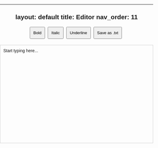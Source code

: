 ---
layout: default
title: Editor
nav_order: 11
--



<!DOCTYPE html>
<html lang="en">
<head>
  <meta charset="UTF-8">
  <meta name="viewport" content="width=device-width, initial-scale=1.0">
  <meta name="description" content="Basic Word Processor PWA">
  <meta name="theme-color" content="#000000">
  <link rel="manifest" href="manifest.json">
  <title>Simple Word Processor</title>
  <style>
    body {
      font-family: Arial, sans-serif;
      margin: 0;
      padding: 0;
      text-align: center;
    }
    #toolbar {
      margin: 20px;
    }
    #editor {
      border: 1px solid #ccc;
      padding: 10px;
      min-height: 300px;
      max-width: 800px;
      margin: 20px auto;
      text-align: left;
    }
    button {
      margin-right: 5px;
      padding: 10px;
    }
  </style>
</head>
<body>
  <div id="toolbar">
    <button onclick="document.execCommand('bold', false, '');">Bold</button>
    <button onclick="document.execCommand('italic', false, '');">Italic</button>
    <button onclick="document.execCommand('underline', false, '');">Underline</button>
    <button onclick="downloadTextFile()">Save as .txt</button>
  </div>

  <div id="editor" contenteditable="true">
    Start typing here...
  </div>

  <script>
    // Service Worker Registration
    if ('serviceWorker' in navigator) {
      window.addEventListener('load', () => {
        navigator.serviceWorker.register('service-worker.js').then(registration => {
          console.log('Service Worker registered with scope:', registration.scope);
        }).catch(error => {
          console.log('Service Worker registration failed:', error);
        });
      });
    }

    // Function to download the content as a text file
    function downloadTextFile() {
      const text = document.getElementById('editor').innerText;
      const blob = new Blob([text], { type: 'text/plain' });
      const anchor = document.createElement('a');
      anchor.download = 'document.txt';
      anchor.href = window.URL.createObjectURL(blob);
      anchor.click();
    }
  </script>

  <!-- Service Worker Script -->
  <script id="service-worker-script" type="text/javascript">
    const CACHE_NAME = 'word-processor-cache';
    const urlsToCache = [
      '/',
      '/index.html',
      '/style.css',
      '/app.js'
    ];

    self.addEventListener('install', event => {
      event.waitUntil(
        caches.open(CACHE_NAME)
          .then(cache => {
            return cache.addAll(urlsToCache);
          })
      );
    });

    self.addEventListener('fetch', event => {
      event.respondWith(
        caches.match(event.request)
          .then(response => {
            return response || fetch(event.request);
          })
      );
    });
  </script>

  <!-- Manifest JSON (can be served inline or as a separate file) -->
  <script>
    const manifest = {
      "name": "Simple Word Processor",
      "short_name": "WordProc",
      "start_url": "/index.html",
      "display": "standalone",
      "background_color": "#ffffff",
      "theme_color": "#000000",
      "icons": [
        {
          "src": "icon.png",
          "sizes": "192x192",
          "type": "image/png"
        }
      ]
    };
    const blob = new Blob([JSON.stringify(manifest)], {type: 'application/json'});
    const manifestLink = document.createElement('link');
    manifestLink.rel = 'manifest';
    manifestLink.href = URL.createObjectURL(blob);
    document.head.appendChild(manifestLink);
  </script>
</body>
</html>

